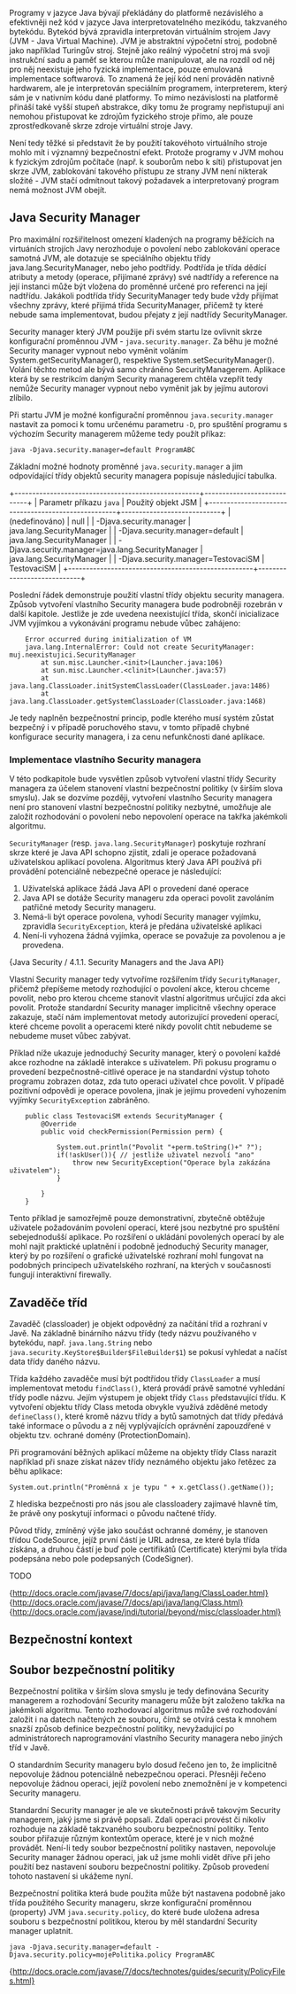 Programy v jazyce Java bývají překládány do platformě nezávislého a efektivněji než kód v jazyce Java interpretovatelného mezikódu, takzvaného bytekódu. Bytekód bývá zpravidla interpretován virtuálním strojem Javy (JVM - Java Virtual Machine). JVM je abstraktní výpočetní stroj, podobně jako například Turingův stroj. Stejně jako reálný výpočetní stroj má svoji instrukční sadu a paměť se kterou může manipulovat, ale na rozdíl od něj pro něj neexistuje jeho fyzická implementace, pouze emulovaná implementace softwarová. To znamená že její kód není prováděn nativně hardwarem, ale je interpretován speciálním programem, interpreterem, který sám je v nativním kódu dané platformy. To mimo nezávislosti na platformě přináší také vyšší stupeň abstrakce, díky tomu že programy nepřistupují ani nemohou přistupovat ke zdrojům fyzického stroje přímo, ale pouze zprostředkovaně skrze zdroje virtuální stroje Javy.

Není tedy těžké si představit že by použití takovéhoto virtuálního stroje mohlo mít i významný bezpečnostní efekt. Protože programy v JVM mohou k fyzickým zdrojům počítače (např. k souborům nebo k síti) přistupovat jen skrze JVM, zablokování takového přístupu ze strany JVM není nikterak složité - JVM stačí odmítnout takový požadavek a interpretovaný program nemá možnost JVM obejít.

## Java Security Manager ##
Pro maximální rozšiřitelnost omezení kladených na programy běžících na virtuáních strojích Javy nerozhoduje o povolení nebo zablokování operace samotná JVM, ale dotazuje se speciálního objektu třídy java.lang.SecurityManager, nebo jeho podtřídy. Podtřída je třída dědící atributy a metody (operace, přijímané zprávy) své nadtřídy a reference na její instanci může být vložena do proměnné určené pro referenci na její nadtřídu. Jakákoli podtřída třídy SecurityManager tedy bude vždy přijímat všechny zprávy, které přijimá třída SecurityManager, přičemž ty které nebude sama implementovat, budou přejaty z její nadtřídy SecurityManager.

Security manager který JVM použije při svém startu lze ovlivnit skrze konfigurační proměnnou JVM - `java.security.manager`. Za běhu je možné Security manager vypnout nebo vyměnit voláním System.getSecurityManager(), respektive System.setSecurityManager(). Volání těchto metod ale bývá samo chráněno SecurityManagerem. Aplikace která by se restrikcím daným Security managerem chtěla vzepřít tedy nemůže Security manager vypnout nebo vyměnit jak by jejímu autorovi zlíbilo.

Při startu JVM je možné konfigurační proměnnou `java.security.manager` nastavit za pomoci k tomu určenému parametru `-D`, pro spuštění programu s výchozím Security managerem můžeme tedy
použít příkaz:

`java -Djava.security.manager=default ProgramABC`

Základní možné hodnoty proměnné `java.security.manager` a jim odpovídající třídy objektů security managera popisuje následující tabulka.

+----------------------------------------------------+----------------------------+
| Parametr příkazu `java`                            | Použitý objekt JSM         |
+----------------------------------------------------+----------------------------+
| (nedefinováno)                                     | null                       |
| -Djava.security.manager                            | java.lang.SecurityManager  |
| -Djava.security.manager=default                    | java.lang.SecurityManager  |
| -Djava.security.manager=java.lang.SecurityManager  | java.lang.SecurityManager  |
| -Djava.security.manager=TestovaciSM                | TestovaciSM                |
+----------------------------------------------------+----------------------------+

Poslední řádek demonstruje použití vlastní třídy objektu security managera. Způsob vytvoření vlastního Security managera bude podrobněji rozebrán v další kapitole. Jestliže je zde uvedena neexistující třída, skončí inicializace JVM vyjímkou a vykonávání programu nebude vůbec zahájeno:

        Error occurred during initialization of VM
        java.lang.InternalError: Could not create SecurityManager: muj.neexistujici.SecurityManager
            at sun.misc.Launcher.<init>(Launcher.java:106)
            at sun.misc.Launcher.<clinit>(Launcher.java:57)
            at java.lang.ClassLoader.initSystemClassLoader(ClassLoader.java:1486)
            at java.lang.ClassLoader.getSystemClassLoader(ClassLoader.java:1468)

Je tedy naplněn bezpečnostní princip, podle kterého musí systém zůstat bezpečný i v případě poruchového stavu, v tomto případě chybné konfigurace security managera, i za cenu nefunkčnosti dané aplikace.

### Implementace vlastního Security managera ###

V této podkapitole bude vysvětlen způsob vytvoření vlastní třídy Security managera za účelem stanovení vlastní bezpečnostní politiky (v širším slova smyslu). Jak se dozvíme později, vytvoření vlastního Security managera není pro stanovení vlastní bezpečnostní politiky nezbytné, umožňuje ale založit rozhodování o povolení nebo nepovolení operace na takřka jakémkoli algoritmu.

`SecurityManager` (resp. `java.lang.SecurityManager`) poskytuje rozhraní skrze které je Java API schopno zjistit, zdali je operace požadovaná uživatelskou aplikací povolena. Algoritmus který Java API používá při provádění potenciálně nebezpečné operace je následující:

1. Uživatelská aplikace žádá Java API o provedení dané operace
2. Java API se dotáže Security manageru zda operaci povolit zavoláním patřičné metody Security manageru.
3. Nemá-li být operace povolena, vyhodí Security manager vyjímku, zpravidla `SecurityException`, která je předána uživatelské aplikaci
4. Není-li vyhozena žádná vyjímka, operace se považuje za povolenou a je provedena.

{Java Security / 4.1.1. Security Managers and the Java API}

Vlastní Security manager tedy vytvoříme rozšířením třídy `SecurityManager`, přičemž přepíšeme metody rozhodující o povolení akce, kterou chceme povolit, nebo pro kterou chceme stanovit vlastní algoritmus určující zda akci povolit.
Protože standardní Security manager implicitně všechny operace zakazuje, stačí nám implementovat metody autorizující provedení operací, které chceme povolit a operacemi které nikdy povolit chtít nebudeme se nebudeme muset vůbec zabývat.

Příklad níže ukazuje jednoduchý Security manager, který o povolení každé akce rozhodne na základě interakce s uživatelem. Při pokusu programu o provedení bezpečnostně-citlivé operace je na standardní výstup tohoto programu zobrazen dotaz, zda tuto operaci uživatel chce povolit. V případě pozitivní odpovědi je operace povolena, jinak je jejímu provedení vyhozením vyjímky `SecurityException` zabráněno.

		public class TestovaciSM extends SecurityManager {
			@Override
			public void checkPermission(Permission perm) {
				
				System.out.println("Povolit "+perm.toString()+" ?");
				if(!askUser()){ // jestliže uživatel nezvolí "ano"
					throw new SecurityException("Operace byla zakázána uživatelem");
				}
				
			}
		}

Tento příklad je samozřejmě pouze demonstrativní, zbytečně obtěžuje uživatele požadováním povolení operací, které jsou nezbytné pro spuštění sebejednodušší aplikace. Po rozšíření o ukládání povolených operací by ale mohl najít praktické uplatnění i podobně jednoduchý Security manager, který by po rozšíření o grafické uživatelské rozhraní mohl fungovat na podobných principech uživatelského rozhraní, na kterých v současnosti fungují interaktivní firewally.

## Zavaděče tříd ##

Zavaděč (classloader) je objekt odpovědný za načítání tříd a rozhraní v Javě. Na základně binárního názvu třídy (tedy názvu používaného v bytekódu, např. `java.lang.String` nebo `java.security.KeyStore$Builder$FileBuilder$1`) se pokusí vyhledat a načíst data třídy daného názvu.

Třída každého zavaděče musí být podtřídou třídy `ClassLoader` a musí implementovat metodu `findClass()`, která provádí právě samotné vyhledání třídy podle názvu. Jejím výstupem je objekt třídy `Class` představující třídu. K vytvoření objektu třídy Class metoda obvykle využívá zděděné metody `defineClass()`, které kromě názvu třídy a bytů samotných dat třídy předává také informace o původu a z něj vyplývajících oprávnění zapouzdřené v objektu tzv. ochrané domény (ProtectionDomain).

Při programování běžných aplikací můžeme na objekty třídy Class narazit například při snaze získat název třídy neznámého objektu jako řetězec za běhu aplikace:

`System.out.println("Proměnná x je typu " + x.getClass().getName());`

Z hlediska bezpečnosti pro nás jsou ale classloadery zajímavé hlavně tím, že právě ony poskytují informaci o původu načtené třídy.

Původ třídy, zmíněný výše jako součást ochranné domény, je stanoven třídou CodeSource, jejíž první částí je URL adresa, ze které byla třída získána, a druhou částí je buď pole certifikátů (Certificate) kterými byla třída podepsána nebo pole podepsaných (CodeSigner).

TODO

{http://docs.oracle.com/javase/7/docs/api/java/lang/ClassLoader.html}
{http://docs.oracle.com/javase/7/docs/api/java/lang/Class.html}
{http://docs.oracle.com/javase/jndi/tutorial/beyond/misc/classloader.html}

## Bezpečnostní kontext ##



## Soubor bezpečnostní politiky ##

Bezpečnostní politika v širším slova smyslu je tedy definována Security managerem a rozhodování Security manageru může být založeno takřka na jakémkoli algoritmu. Tento rozhodovací algoritmus může své rozhodování založit i na datech načtených ze souboru, čímž se otvírá cesta k mnohem snazší způsob definice bezpečnostní politiky, nevyžadující po administrátorech naprogramování vlastního Security managera nebo jiných tříd v Javě.

O standardním Security manageru bylo dosud řečeno jen to, že implicitně nepovoluje žádnou potenciálně nebezpečnou operaci. Přesněji řečeno nepovoluje žádnou operaci, jejíž povolení nebo znemožnění je v kompetenci Security manageru.

Standardní Security manager je ale ve skutečnosti právě takovým Security managerem, jaký jsme si právě popsali. Zdali operaci provést či nikoliv rozhoduje na základě takzvaného souboru bezpečnostní politiky. Tento soubor přiřazuje různým kontextům operace, které je v nich možné provádět. Není-li tedy soubor bezpečnostní politiky nastaven, nepovoluje Security manager žádnou operaci, jak už jsme mohli vidět dříve při jeho použití bez nastavení souboru bezpečnostní politiky. Způsob provedení tohoto nastavení si ukážeme nyní.

Bezpečnostní politika která bude použita může být nastavena podobně jako třída použitého Security manageru, skrze konfigurační proměnnou (property) JVM `java.security.policy`, do které bude uložena adresa souboru s bezpečnostní politikou, kterou by měl standardní Security manager uplatnit.

`java -Djava.security.manager=default -Djava.security.policy=mojePolitika.policy ProgramABC`

{http://docs.oracle.com/javase/7/docs/technotes/guides/security/PolicyFiles.html}






